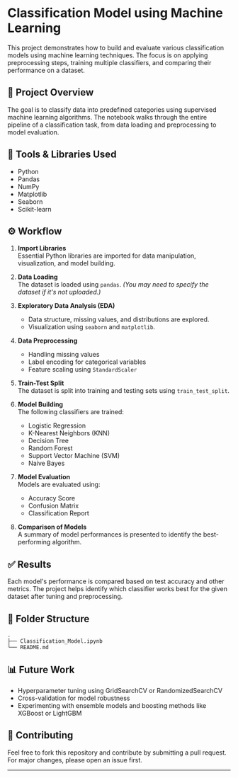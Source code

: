 # Classification Model using Machine Learning

This project demonstrates how to build and evaluate various classification models using machine learning techniques. The focus is on applying preprocessing steps, training multiple classifiers, and comparing their performance on a dataset.

## 📌 Project Overview

The goal is to classify data into predefined categories using supervised machine learning algorithms. The notebook walks through the entire pipeline of a classification task, from data loading and preprocessing to model evaluation.

## 🧰 Tools & Libraries Used

- Python
- Pandas
- NumPy
- Matplotlib
- Seaborn
- Scikit-learn

## ⚙️ Workflow

1. **Import Libraries**  
   Essential Python libraries are imported for data manipulation, visualization, and model building.

2. **Data Loading**  
   The dataset is loaded using `pandas`. *(You may need to specify the dataset if it's not uploaded.)*

3. **Exploratory Data Analysis (EDA)**  
   - Data structure, missing values, and distributions are explored.
   - Visualization using `seaborn` and `matplotlib`.

4. **Data Preprocessing**  
   - Handling missing values
   - Label encoding for categorical variables
   - Feature scaling using `StandardScaler`

5. **Train-Test Split**  
   The dataset is split into training and testing sets using `train_test_split`.

6. **Model Building**  
   The following classifiers are trained:
   - Logistic Regression
   - K-Nearest Neighbors (KNN)
   - Decision Tree
   - Random Forest
   - Support Vector Machine (SVM)
   - Naive Bayes

7. **Model Evaluation**  
   Models are evaluated using:
   - Accuracy Score
   - Confusion Matrix
   - Classification Report

8. **Comparison of Models**  
   A summary of model performances is presented to identify the best-performing algorithm.

## ✅ Results

Each model's performance is compared based on test accuracy and other metrics. The project helps identify which classifier works best for the given dataset after tuning and preprocessing.

## 📁 Folder Structure

```
.
├── Classification_Model.ipynb
└── README.md
```

## 📊 Future Work

- Hyperparameter tuning using GridSearchCV or RandomizedSearchCV
- Cross-validation for model robustness
- Experimenting with ensemble models and boosting methods like XGBoost or LightGBM

## 🤝 Contributing

Feel free to fork this repository and contribute by submitting a pull request. For major changes, please open an issue first.

---
